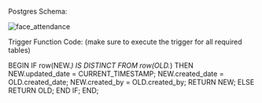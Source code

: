 Postgres Schema:

![face_attendance](https://github.com/notpest/face-attendance/assets/113047106/45932506-3ee8-4f7e-a5f4-006c465f9eee)

Trigger Function Code: (make sure to execute the trigger for all required tables)

BEGIN
   IF row(NEW.*) IS DISTINCT FROM row(OLD.*) THEN
      NEW.updated_date = CURRENT_TIMESTAMP;
	  NEW.created_date = OLD.created_date;
	  NEW.created_by = OLD.created_by;
      RETURN NEW;
   ELSE
      RETURN OLD;
   END IF;
END;
